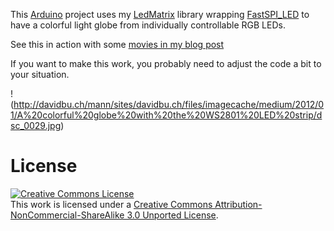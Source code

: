 This [Arduino](http://www.arduino.cc/) project uses my [LedMatrix](https://github.com/dbu/arduino-LedMatrix) library wrapping [FastSPI_LED](http://code.google.com/p/fastspi/) to have a colorful light globe from individually controllable RGB LEDs.

See this in action with some [movies in my blog post](http://davidbu.ch/mann/blog/2012-01-25/colorful-globe-ws2801-led-strip.html)

If you want to make this work, you probably need to adjust the code a bit to your situation.

!(http://davidbu.ch/mann/sites/davidbu.ch/files/imagecache/medium/2012/01/A%20colorful%20globe%20with%20the%20WS2801%20LED%20strip/dsc_0029.jpg)

# License

<a rel="license" href="http://creativecommons.org/licenses/by-nc-sa/3.0/"><img alt="Creative Commons License" style="border-width:0" src="http://i.creativecommons.org/l/by-nc-sa/3.0/88x31.png" /></a><br />This work is licensed under a <a rel="license" href="http://creativecommons.org/licenses/by-nc-sa/3.0/">Creative Commons Attribution-NonCommercial-ShareAlike 3.0 Unported License</a>.